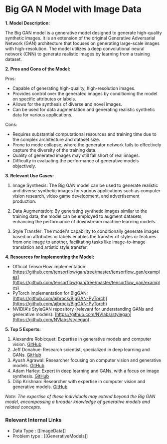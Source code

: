 # Big GA N Model with Image Data

**1. Model Description:**

The Big GAN model is a generative model designed to generate high-quality synthetic images. It is an extension of the original Generative Adversarial Network (GAN) architecture that focuses on generating large-scale images with high-resolution. The model utilizes a deep convolutional neural network (CNN) to generate realistic images by learning from a training dataset.

**2. Pros and Cons of the Model:**

Pros:
- Capable of generating high-quality, high-resolution images.
- Provides control over the generated images by conditioning the model on specific attributes or labels.
- Allows for the synthesis of diverse and novel images.
- Can be used for data augmentation and generating realistic synthetic data for various applications.

Cons:
- Requires substantial computational resources and training time due to the complex architecture and dataset size.
- Prone to mode collapse, where the generator network fails to effectively capture the diversity of the training data.
- Quality of generated images may still fall short of real images.
- Difficulty in evaluating the performance of generative models objectively.

**3. Relevant Use Cases:**

1. Image Synthesis: The Big GAN model can be used to generate realistic and diverse synthetic images for various applications such as computer vision research, video game development, and advertisement production.

2. Data Augmentation: By generating synthetic images similar to the training data, the model can be employed to augment datasets, enhancing the performance of downstream machine learning models.

3. Style Transfer: The model's capability to conditionally generate images based on attributes or labels enables the transfer of styles or features from one image to another, facilitating tasks like image-to-image translation and artistic style transfer.

**4. Resources for Implementing the Model:**

- Official TensorFlow implementation: [https://github.com/tensorflow/gan/tree/master/tensorflow_gan/examples](https://github.com/tensorflow/gan/tree/master/tensorflow_gan/examples)
- PyTorch implementation for BigGAN: [https://github.com/ajbrock/BigGAN-PyTorch](https://github.com/ajbrock/BigGAN-PyTorch)
- NVIDIA's StyleGAN repository (relevant for understanding GANs and generative models): [https://github.com/NVlabs/stylegan](https://github.com/NVlabs/stylegan)

**5. Top 5 Experts:**

1. Alexandre Robicquet: Expertise in generative models and computer vision. [GitHub](https://github.com/robi56)
2. Jeff Donahue: Research scientist, specialized in deep learning and GANs. [GitHub](https://github.com/jdonahue)
3. Ayush Agrawal: Researcher focusing on computer vision and generative models. [GitHub](https://github.com/ayushbaid)
4. Adam Harley: Expert in deep learning and GANs, with a focus on image synthesis. [GitHub](https://github.com/imadelh)
5. Dilip Krishnan: Researcher with expertise in computer vision and generative models. [GitHub](https://github.com/dilipkrish)

*Note: The expertise of these individuals may extend beyond the Big GAN model, encompassing a broader knowledge of generative models and related concepts.*


 ### Relevant Internal Links
- Data Type : [[ImageData]]
- Problem type : [[GenerativeModels]]
